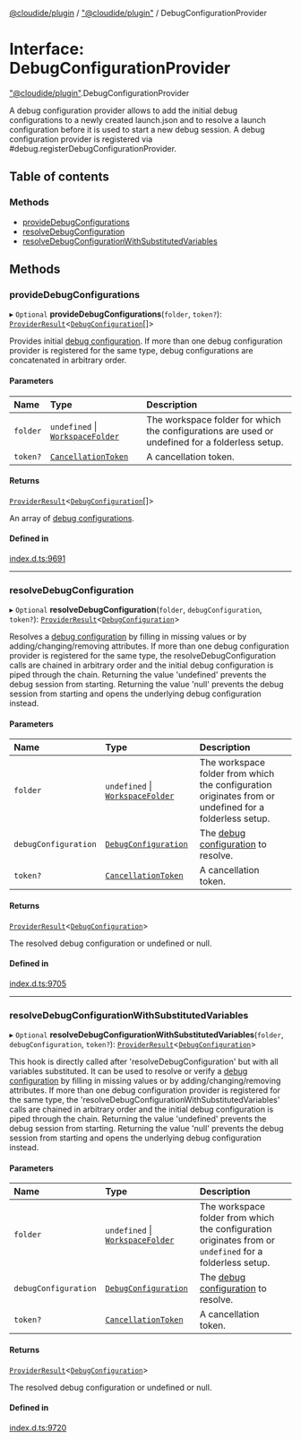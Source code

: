 [@cloudide/plugin](../README.md) / ["@cloudide/plugin"](../modules/_cloudide_plugin_.md) / DebugConfigurationProvider

# Interface: DebugConfigurationProvider

["@cloudide/plugin"](../modules/_cloudide_plugin_.md).DebugConfigurationProvider

A debug configuration provider allows to add the initial debug configurations to a newly created launch.json
and to resolve a launch configuration before it is used to start a new debug session.
A debug configuration provider is registered via #debug.registerDebugConfigurationProvider.

## Table of contents

### Methods

- [provideDebugConfigurations](cloudide_plugin_.DebugConfigurationProvider.md#providedebugconfigurations)
- [resolveDebugConfiguration](cloudide_plugin_.DebugConfigurationProvider.md#resolvedebugconfiguration)
- [resolveDebugConfigurationWithSubstitutedVariables](cloudide_plugin_.DebugConfigurationProvider.md#resolvedebugconfigurationwithsubstitutedvariables)

## Methods

### provideDebugConfigurations

▸ `Optional` **provideDebugConfigurations**(`folder`, `token?`): [`ProviderResult`](../modules/_cloudide_plugin_.md#providerresult)<[`DebugConfiguration`](cloudide_plugin_.DebugConfiguration.md)[]\>

Provides initial [debug configuration](#DebugConfiguration). If more than one debug configuration provider is
registered for the same type, debug configurations are concatenated in arbitrary order.

#### Parameters

| Name | Type | Description |
| :------ | :------ | :------ |
| `folder` | `undefined` \| [`WorkspaceFolder`](cloudide_plugin_.WorkspaceFolder.md) | The workspace folder for which the configurations are used or undefined for a folderless setup. |
| `token?` | [`CancellationToken`](cloudide_plugin_.CancellationToken.md) | A cancellation token. |

#### Returns

[`ProviderResult`](../modules/_cloudide_plugin_.md#providerresult)<[`DebugConfiguration`](cloudide_plugin_.DebugConfiguration.md)[]\>

An array of [debug configurations](cloudide_plugin_.DebugConfiguration.md).

#### Defined in

[index.d.ts:9691](https://github.com/shuyaqian/cloudide-plugin-api/blob/26b31b9/index.d.ts#L9691)

___

### resolveDebugConfiguration

▸ `Optional` **resolveDebugConfiguration**(`folder`, `debugConfiguration`, `token?`): [`ProviderResult`](../modules/_cloudide_plugin_.md#providerresult)<[`DebugConfiguration`](cloudide_plugin_.DebugConfiguration.md)\>

Resolves a [debug configuration](#DebugConfiguration) by filling in missing values or by adding/changing/removing attributes.
If more than one debug configuration provider is registered for the same type, the resolveDebugConfiguration calls are chained
in arbitrary order and the initial debug configuration is piped through the chain.
Returning the value 'undefined' prevents the debug session from starting.
Returning the value 'null' prevents the debug session from starting and opens the underlying debug configuration instead.

#### Parameters

| Name | Type | Description |
| :------ | :------ | :------ |
| `folder` | `undefined` \| [`WorkspaceFolder`](cloudide_plugin_.WorkspaceFolder.md) | The workspace folder from which the configuration originates from or undefined for a folderless setup. |
| `debugConfiguration` | [`DebugConfiguration`](cloudide_plugin_.DebugConfiguration.md) | The [debug configuration](#DebugConfiguration) to resolve. |
| `token?` | [`CancellationToken`](cloudide_plugin_.CancellationToken.md) | A cancellation token. |

#### Returns

[`ProviderResult`](../modules/_cloudide_plugin_.md#providerresult)<[`DebugConfiguration`](cloudide_plugin_.DebugConfiguration.md)\>

The resolved debug configuration or undefined or null.

#### Defined in

[index.d.ts:9705](https://github.com/shuyaqian/cloudide-plugin-api/blob/26b31b9/index.d.ts#L9705)

___

### resolveDebugConfigurationWithSubstitutedVariables

▸ `Optional` **resolveDebugConfigurationWithSubstitutedVariables**(`folder`, `debugConfiguration`, `token?`): [`ProviderResult`](../modules/_cloudide_plugin_.md#providerresult)<[`DebugConfiguration`](cloudide_plugin_.DebugConfiguration.md)\>

This hook is directly called after 'resolveDebugConfiguration' but with all variables substituted.
It can be used to resolve or verify a [debug configuration](#DebugConfiguration) by filling in missing values or by adding/changing/removing attributes.
If more than one debug configuration provider is registered for the same type, the 'resolveDebugConfigurationWithSubstitutedVariables' calls are chained
in arbitrary order and the initial debug configuration is piped through the chain.
Returning the value 'undefined' prevents the debug session from starting.
Returning the value 'null' prevents the debug session from starting and opens the underlying debug configuration instead.

#### Parameters

| Name | Type | Description |
| :------ | :------ | :------ |
| `folder` | `undefined` \| [`WorkspaceFolder`](cloudide_plugin_.WorkspaceFolder.md) | The workspace folder from which the configuration originates from or `undefined` for a folderless setup. |
| `debugConfiguration` | [`DebugConfiguration`](cloudide_plugin_.DebugConfiguration.md) | The [debug configuration](#DebugConfiguration) to resolve. |
| `token?` | [`CancellationToken`](cloudide_plugin_.CancellationToken.md) | A cancellation token. |

#### Returns

[`ProviderResult`](../modules/_cloudide_plugin_.md#providerresult)<[`DebugConfiguration`](cloudide_plugin_.DebugConfiguration.md)\>

The resolved debug configuration or undefined or null.

#### Defined in

[index.d.ts:9720](https://github.com/shuyaqian/cloudide-plugin-api/blob/26b31b9/index.d.ts#L9720)
